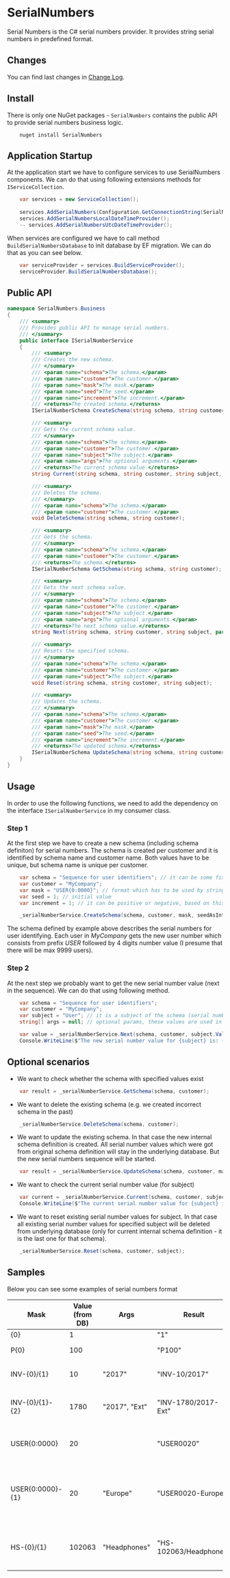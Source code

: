 # SerialNumbers
Serial Numbers is the C# serial numbers provider. It provides string serial numbers in predefined format.

## Changes
You can find last changes in [Change Log](./ChangeLog.md).

## Install

There is only one NuGet packages - `SerialNumbers` contains the public API to provide serial numbers business logic. 
```
    nuget install SerialNumbers
```
## Application Startup

At the application start we have to configure services to use SerialNumbers components. We can do that using following extensions methods for `IServiceCollection`.
```c#
    var services = new ServiceCollection();
    
    services.AddSerialNumbers(Configuration.GetConnectionString(SerialNumberConstants.SERIAL_NUMBERS_CONNECTION));
    services.AddSerialNumbersLocalDateTimeProvider();
    -- services.AddSerialNumbersUtcDateTimeProvider();
```
When services are configured we have to call method `BuildSerialNumbersDatabase` to init database by EF migration. We can do that as you can see below.
```c#
    var serviceProvider = services.BuildServiceProvider();
    serviceProvider.BuildSerialNumbersDatabase();
```

## Public API

```c#
namespace SerialNumbers.Business
{
    /// <summary>
    /// Provides public API to manage serial numbers.
    /// </summary>
    public interface ISerialNumberService
    {
        /// <summary>
        /// Creates the new schema.
        /// </summary>
        /// <param name="schema">The schema.</param>
        /// <param name="customer">The customer.</param>
        /// <param name="mask">The mask.</param>
        /// <param name="seed">The seed.</param>
        /// <param name="increment">The increment.</param>
        /// <returns>The created schema.</returns>
        ISerialNumberSchema CreateSchema(string schema, string customer, string mask, int seed = 0, int increment = 1);

        /// <summary>
        /// Gets the current schema value.
        /// </summary>
        /// <param name="schema">The schema.</param>
        /// <param name="customer">The customer.</param>
        /// <param name="subject">The subject.</param>
        /// <param name="args">The optional arguments.</param>
        /// <returns>The current schema value.</returns>
        string Current(string schema, string customer, string subject, params string[] args);

        /// <summary>
        /// Deletes the schema.
        /// </summary>
        /// <param name="schema">The schema.</param>
        /// <param name="customer">The customer.</param>
        void DeleteSchema(string schema, string customer);

        /// <summary>
        /// Gets the schema.
        /// </summary>
        /// <param name="schema">The schema.</param>
        /// <param name="customer">The customer.</param>
        /// <returns>The schema.</returns>
        ISerialNumberSchema GetSchema(string schema, string customer);

        /// <summary>
        /// Gets the next schema value.
        /// </summary>
        /// <param name="schema">The schema.</param>
        /// <param name="customer">The customer.</param>
        /// <param name="subject">The subject.</param>
        /// <param name="args">The optional arguments.</param>
        /// <returns>The next schema value.</returns>
        string Next(string schema, string customer, string subject, params string[] args);

        /// <summary>
        /// Resets the specified schema.
        /// </summary>
        /// <param name="schema">The schema.</param>
        /// <param name="customer">The customer.</param>
        /// <param name="subject">The subject.</param>
        void Reset(string schema, string customer, string subject);

        /// <summary>
        /// Updates the schema.
        /// </summary>
        /// <param name="schema">The schema.</param>
        /// <param name="customer">The customer.</param>
        /// <param name="mask">The mask.</param>
        /// <param name="seed">The seed.</param>
        /// <param name="increment">The increment.</param>
        /// <returns>The updated schema.</returns>
        ISerialNumberSchema UpdateSchema(string schema, string customer, string mask, int seed, int increment);
    }
}
```

## Usage

In order to use the following functions, we need to add the dependency on the interface `ISerialNumberService` in my consumer class.

### Step 1

At the first step we have to create a new schema (including schema definiton) for serial numbers. 
The schema is created per customer and it is identified by schema name and customer name. 
Both values have to be unique, but schema name is unique per customer.

```c#
    var schema = "Sequence for user identifiers"; // it can be some fixed GUID or something like that
    var customer = "MyCompany";
    var mask = "USER{0:0000}"; // format which has to be used by string.Format() method, this value has to contain at least one parameter placeholder {0} 
    var seed = 1; // initial value
    var increment = 1; // it can be positive or negative, based on this value the serial number value provided by API s are ascending or descending

    _serialNumberService.CreateSchema(schema, customer, mask, seedAsInt, incrementAsInt);
```

The schema defined by example above describes the serial numbers for user identifying. Each user in *MyCompany* gets the new user number which consists from prefix *USER* 
followed by 4 digits number value (I presume that there will be max 9999 users).

### Step 2

At the next step we probably want to get the new serial number value (next in the sequence).
We can do that using following method.

```c#
    var schema = "Sequence for user identifiers";
    var customer = "MyCompany";
    var subject = "User"; // it is a subject of the schema (serial numbers sequence)
    string[] args = null; // optional params, these values are used in underlying string.Format() function - their count must equal to count of optional parameter (except the firts one required parameter {0})

    var value = _serialNumberService.Next(schema, customer, subject.Value, args);
    Console.WriteLine($"The new serial number value for {subject} is: {value}");
```

## Optional scenarios

- We want to check whether the schema with specified values exist
```c#
    var result = _serialNumberService.GetSchema(schema, customer);
```
- We want to delete the existing schema (e.g. we created incorrect schema in the past)
```c#
    _serialNumberService.DeleteSchema(schema, customer);
```
- We want to update the existing schema. In that case the new internal schema definition is created. 
All serial number values which were got from original schema definition will stay in the underlying database. 
But the new serial numbers sequence will be started.
```c#
    var result = _serialNumberService.UpdateSchema(schema, customer, mask, seed, increment);
```
- We want to check the current serial number value (for subject)
```c#
    var current = _serialNumberService.Current(schema, customer, subject, args); // optional params, see Next method usage
    Console.WriteLine($"The current serial number value for {subject} is: {current}");
```
- We want to reset existing serial number values for subject. In that case all existing serial number 
values for specified subject will be deleted from underlying database (only for current internal schema definition - it is the last one for that schema).
```c#
    _serialNumberService.Reset(schema, customer, subject);
```

## Samples

Below you can see some examples of serial numbers format

| Mask              | Value (from DB)   | Args          | Result                | Comment |
|-------------------|-------------------|---------------|-----------------------|---------|
| {0}               | 1                 |               | "1"                   | Plain value |
| P{0}              | 100               |               | "P100"                | Plain value with prefix 'P' |
| INV-{0}/{1}       | 10                | "2017"        | "INV-10/2017"         | Invoice sequence, by year suffix |
| INV-{0}/{1}-{2}   | 1780              | "2017", "Ext" | "INV-1780/2017-Ext"   | Invoice sequence, by year and 'Ext' suffix |
| USER{0:0000}      | 20                |               | "USER0020"            | User identifier, 4 digits number part |
| USER{0:0000}-{1}  | 20                | "Europe"      | "USER0020-Europe"     | User identifier, 4 digits number part with region 'Europe' suffix |
| HS-{0}/{1}        | 102063            | "Headphones"  | "HS-102063/Headphones"| Product code 'HS' in category 'Headphones' as suffix |